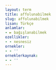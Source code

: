 ```yaml
---
layout: term
title: affolunabilmek
slug: affolunabilmek
lisan: Türkçe
anlamlar:
- ► bağışlanabilmek
ozellikler:
- - nesnesiz
ornekler:
- - ''
orneklerkaynak:
- - ''
---
```

